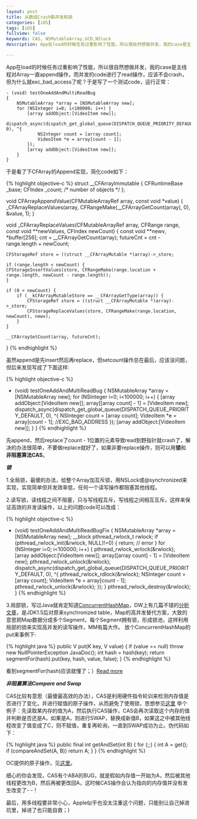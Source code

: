 ```yaml
---
layout: post
title: 从数组Crash聊并发和锁
categories: [iOS]
tags: [iOS]
fullview: false
keywords: CAS, NSMutableArray,GCD,NSlock
description: App在load的时候任务过重影响了性能，所以很自然想做并发，我的case是主线程对Array一直append操作，而并发的code进行了read操作，crash了

---
```


App在load的时候任务过重影响了性能，所以很自然想做并发，我的case是主线程对Array一直append操作，而并发的code进行了read操作，应该不会crash，但为什么就exc_bad_access了呢？于是写了一个测试code，运行正常：

```
- (void) testOneAddAndMultiReadBug
{
    NSMutableArray *array = [NSMutableArray new];
    for (NSInteger i=0; i<100000; i++) {
        [array addObject:[VideoItem new]];
        dispatch_async(dispatch_get_global_queue(DISPATCH_QUEUE_PRIORITY_DEFAULT, 0), ^{
            NSInteger count = [array count];
            VideoItem *e = array[count - 1];
        });
        [array addObject:[VideoItem new]];
    }
}
```


于是看了下CFArray的Append实现，简化code如下：

{% highlight objective-c %}
struct __CFArrayImmutable {
    CFRuntimeBase _base;
    CFIndex _count;	/* number of objects */
};

void CFArrayAppendValue(CFMutableArrayRef array, const void *value) {
    _CFArrayReplaceValues(array, CFRangeMake(__CFArrayGetCount(array), 0), &value, 1);
}

void _CFArrayReplaceValues(CFMutableArrayRef array, CFRange range, const void **newValues, CFIndex newCount) {
    const void **newv, *buffer[256];
    cnt = __CFArrayGetCount(array);
    futureCnt = cnt - range.length + newCount;
    
    CFStorageRef store = ((struct __CFArrayMutable *)array)->_store;

    if (range.length < newCount) {
    CFStorageInsertValues(store, CFRangeMake(range.location + range.length, newCount - range.length));
	}
    
    if (0 < newCount) {
        if (__kCFArrayMutableStore == __CFArrayGetType(array)) {
            CFStorageRef store = ((struct __CFArrayMutable *)array)->_store;
            CFStorageReplaceValues(store, CFRangeMake(range.location, newCount), newv);
        }
    }
    
    __CFArraySetCount(array, futureCnt);
}
{% endhighlight %}

虽然append是先insert然后再replace，但setcount操作总在最后，应该没问题，但后来发现写成了下面这样:

{% highlight objective-c %}
- (void) testOneAddAndMultiReadBug
{
    NSMutableArray *array = [NSMutableArray new];
    for (NSInteger i=0; i<100000; i++) {
        [array addObject:[VideoItem new]];
        array[[array count] - 1] = [VideoItem new];
        dispatch_async(dispatch_get_global_queue(DISPATCH_QUEUE_PRIORITY_DEFAULT, 0), ^{
            NSInteger count = [array count];
            VideoItem *e = array[count - 1]; //EXC_BAD_ADDRESS
        });
        [array addObject:[VideoItem new]];
    }
}
{% endhighlight %}

先append，然后replace了count - 1位置的元素导致read到野指针就crash了，解决的办法很简单，不要做replace就好了，如果非要replace操作，则可以用**锁**和**非阻塞算法CAS**。

***锁***

1.全局锁，最傻的办法，给整个Array加互斥锁，用NSLock或@synchronized来实现，实现简单但并发效率低，任何一个读写操作都阻塞其他线程。

2.读写锁，读线程之间不阻塞，只与写线程互斥，写线程之间相互互斥，这样来保证高效的并发读操作，以上的问题code可以改成：

{% highlight objective-c %}
- (void) testOneAddAndMultiReadBugFix
{
    NSMutableArray *array = [NSMutableArray new];
    __block pthread_rwlock_t rwlock;
    if (pthread_rwlock_init(&rwlock, NULL)!=0) {
        return; // error
    }
    for (NSInteger i=0; i<100000; i++) {
        pthread_rwlock_wrlock(&rwlock);
        [array addObject:[VideoItem new]];
        array[[array count] - 1] = [VideoItem new];
        pthread_rwlock_unlock(&rwlock);
        dispatch_async(dispatch_get_global_queue(DISPATCH_QUEUE_PRIORITY_DEFAULT, 0), ^{
            pthread_rwlock_rdlock(&rwlock);
            NSInteger count = [array count];
            VideoItem *e = array[count - 1];
            pthread_rwlock_unlock(&rwlock);
        });
    }
    pthread_rwlock_destroy(&rwlock);
}
{% endhighlight %}

3.局部锁，写过Java就肯定知道[ConcurrentHashMap](http://kickjava.com/src/java/util/concurrent/ConcurrentHashMap.java.htm)，DW上有几篇不错的[分析文章](http://www.ibm.com/developerworks/cn/java/j-jtp08223/)，是JDK1.5后对原来synchronized table，Map的高并发替代方案，大致的意思把Map数据分成多个Segment，每个Segment拥有锁，形成锁池，这样利用局部的锁来实现高并发的读写操作，MM有篇大作。
放个ConcurrentHashMap的put来事例下:

{% highlight java %}
public V put(K key, V value) {
    if (value == null)
        throw new NullPointerException  JavaDoc();
    int hash = hash(key);
    return segmentFor(hash).put(key, hash, value, false);
}
{% endhighlight %}

看到segmentFor(hash)应该就懂了；）[Read more](http://kickjava.com/src/java/util/concurrent/ConcurrentHashMap.java.htm#ixzz33sZqQLUs)

***非阻塞算法Compare and Swap***

CAS比较有意思（最傻最高效的办法），CAS是利用硬件指令轮训来检测内存值是否进行了变化，并进行赋值的原子操作，从而避免了使用锁，思想参见[这里](http://www.ibm.com/developerworks/cn/java/j-jtp04186/) 举个例子：先读取某内存的值为A，然后执行CAS操作，CAS会再次读取这个内存的值并判断是否还是A，如果是A，则进行SWAP，替换成新值B，如果这之中被其他线程改变了值变成了C，则不赋值，重复再轮询，一直到SWAP成功为止。伪代码如下：

{% highlight java %}
public final int getAndSet(int B) {
        for (;;) {
            int A = get();
            if (compareAndSet(A, B))
                return A;
        }
}
{% endhighlight %}

OC提供的原子操作，见[这里](https://developer.apple.com/library/mac/documentation/cocoa/conceptual/Multithreading/ThreadSafety/ThreadSafety.html)。

细心的你会发现，CAS有个ABA的BUG，就是假如内存值一开始为A，然后被其他线程更改为B，然后再被更改回A，这时候CAS操作会认为指向的内存值并没有发生改变了- -！

最后，用多线程要非常小心，Apple似乎也没太注重这个问题，只能别让自己掉进坑里，掉进了也只能自救；)

